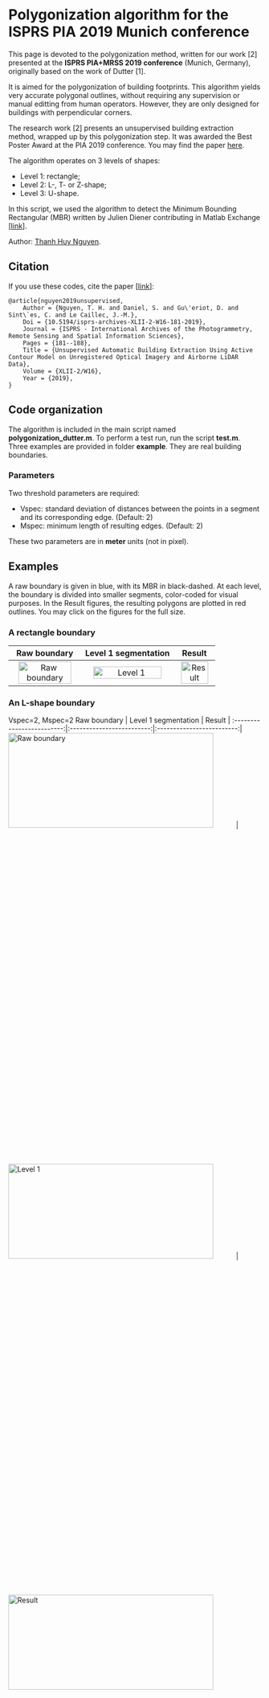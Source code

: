 # Polygonization algorithm for the ISPRS PIA 2019 Munich conference
This page is devoted to the polygonization method, written for our work \[2\] presented at the **ISPRS PIA+MRSS 2019 conference** (Munich, Germany), originally based on the work of Dutter \[1\]. 

It is aimed for the polygonization of building footprints. This algorithm yields very accurate polygonal outlines, without requiring any supervision or manual editting from human operators. However, they are only designed for buildings with perpendicular corners.

The research work \[2\] presents an unsupervised building extraction method, wrapped up by this polygonization step.
It was awarded the Best Poster Award at the PIA 2019 conference. You may find the paper [here](https://www.int-arch-photogramm-remote-sens-spatial-inf-sci.net/XLII-2-W16/181/2019/isprs-archives-XLII-2-W16-181-2019.pdf).

The algorithm operates on 3 levels of shapes:
- Level 1: rectangle; 
- Level 2: L-, T- or Z-shape; 
- Level 3: U-shape. 

In this script, we used the algorithm to detect the Minimum Bounding Rectangular (MBR) written by Julien Diener contributing in Matlab Exchange \[[link](https://www.mathworks.com/matlabcentral/fileexchange/31126-2d-minimal-bounding-box)\].

Author: [Thanh Huy Nguyen](mailto:nthuy190991@gmail.com).

## Citation
If you use these codes, cite the paper \[[link](https://www.int-arch-photogramm-remote-sens-spatial-inf-sci.net/XLII-2-W16/181/2019/isprs-archives-XLII-2-W16-181-2019.pdf)\]:
```
@article{nguyen2019unsupervised,
	Author = {Nguyen, T. H. and Daniel, S. and Gu\'eriot, D. and Sint\`es, C. and Le Caillec, J.-M.},
	Doi = {10.5194/isprs-archives-XLII-2-W16-181-2019},
  	Journal = {ISPRS - International Archives of the Photogrammetry, Remote Sensing and Spatial Information Sciences},
	Pages = {181--188},
	Title = {Unsupervised Automatic Building Extraction Using Active Contour Model on Unregistered Optical Imagery and Airborne LiDAR Data},
	Volume = {XLII-2/W16},
	Year = {2019},
}
```

## Code organization
The algorithm is included in the main script named **polygonization_dutter.m**. 
To perform a test run, run the script **test.m**.
Three examples are provided in folder **example**. They are real building boundaries.

### Parameters
Two threshold parameters are required:
- Vspec: standard deviation of distances between the points in a segment and its corresponding edge. (Default: 2)
- Mspec: minimum length of resulting edges. (Default: 2)

These two parameters are in **meter** units (not in pixel).

## Examples

A raw boundary is given in blue, with its MBR in black-dashed. At each level, the boundary is divided into smaller segments, color-coded for visual purposes. In the Result figures, the resulting polygons are plotted in red outlines. You may click on the figures for the full size.

### A rectangle boundary
Raw boundary | Level 1 segmentation | Result |
:-------------------------:|:-------------------------:|:-------------------------:|
<img src="https://github.com/nthuy190991/polygonization_PIA2019/blob/master/figure/rect.png" alt="Raw boundary" width="90%" height="22%"/>|<img src="https://github.com/nthuy190991/polygonization_PIA2019/blob/master/figure/l1_rect_V1_M1.png" alt="Level 1" width="90%" height="22%"/>|<img src="https://github.com/nthuy190991/polygonization_PIA2019/blob/master/figure/res_rect_V1_M1.png" alt="Result" width="90%" height="22%">

### An L-shape boundary

Vspec=2, Mspec=2 
Raw boundary | Level 1 segmentation | Result |
:-------------------------:|:-------------------------:|:-------------------------:|
<img src="https://github.com/nthuy190991/polygonization_PIA2019/blob/master/figure/Lshape.png" alt="Raw boundary" width="90%" height="22%"/>|<img src="https://github.com/nthuy190991/polygonization_PIA2019/blob/master/figure/l1_Lshape_V2_M2.png" alt="Level 1" width="90%" height="22%"/>|<img src="https://github.com/nthuy190991/polygonization_PIA2019/blob/master/figure/res_Lshape_V2_M2.png" alt="Result" width="90%" height="22%"/>

**Vspec=1**, Mspec=2
Level 1 segmentation | Level 2 segmentation | Result |
:-------------------------:|:-------------------------:|:-------------------------:|
<img src="https://github.com/nthuy190991/polygonization_PIA2019/blob/master/figure/l1_Lshape_V2_M2.png" alt="Level 1" width="90%" height="22%"/>|<img src="https://github.com/nthuy190991/polygonization_PIA2019/blob/master/figure/l2_Lshape_V1_M1.png" alt="Level 2" width="90%" height="22%"/>|<img src="https://github.com/nthuy190991/polygonization_PIA2019/blob/master/figure/res_Lshape_V1_M1.png" alt="Result" width="90%" height="22%"/>

### A U-shape boundary
Vspec=2, Mspec=4 
Raw boundary | Level 1 segmentation | |
:-------------------------:|:-------------------------:|:-------------------------:|
<img src="https://github.com/nthuy190991/polygonization_PIA2019/blob/master/figure/Ushape.png" alt="Raw boundary" width="100%" height="25%"/>|<img src="https://github.com/nthuy190991/polygonization_PIA2019/blob/master/figure/l1_Ushape_V2_M2.png" alt="Level 1" width="100%" height="25%"/>|
Level 2 segmentation | **Level 3 segmentation** | **Result** |
<img src="https://github.com/nthuy190991/polygonization_PIA2019/blob/master/figure/l2_Ushape_V2_M4.png" alt="Level 2" width="100%" height="25%"/>|<img src="https://github.com/nthuy190991/polygonization_PIA2019/blob/master/figure/l3_Ushape_V2_M4.png" alt="Level 3" width="100%" height="25%"/>|<img src="https://github.com/nthuy190991/polygonization_PIA2019/blob/master/figure/res_Ushape_V2_M4.png" alt="Result" width="100%" height="25%"/>

Vspec=2, **Mspec=2**
Level 2 segmentation | **Level 3 segmentation** | **Result** |
:-------------------------:|:-------------------------:|:-------------------------:|
<img src="https://github.com/nthuy190991/polygonization_PIA2019/blob/master/figure/l2_Ushape_V2_M2.png" alt="Level 2" width="100%" height="25%"/>|<img src="https://github.com/nthuy190991/polygonization_PIA2019/blob/master/figure/l3_Ushape_V2_M2.png" alt="Level 3" width="100%" height="25%"/>|<img src="https://github.com/nthuy190991/polygonization_PIA2019/blob/master/figure/res_Ushape_V2_M2.png" alt="Result" width="100%" height="25%"/>

**Vspec=0.9**, Mspec=2
| Level 2 segmentation | **Level 3 segmentation** | **Result** |
:-------------------------:|:-------------------------:|:-------------------------:|
<img src="https://github.com/nthuy190991/polygonization_PIA2019/blob/master/figure/l2_Ushape_V2_M2.png" alt="Level 2" width="100%" height="25%"/>|<img src="https://github.com/nthuy190991/polygonization_PIA2019/blob/master/figure/l3_Ushape_V09_M2.png" alt="Level 3" width="100%" height="25%"/>|<img src="https://github.com/nthuy190991/polygonization_PIA2019/blob/master/figure/res_Ushape_V09_M2.png" alt="Result" width="100%" height="25%"/>

**Vspec=0.7**, Mspec=2
Level 2 segmentation | **Level 3 segmentation** | **Result** |
:-------------------------:|:-------------------------:|:-------------------------:|
<img src="https://github.com/nthuy190991/polygonization_PIA2019/blob/master/figure/l2_Ushape_V2_M2.png" alt="Level 2" width="100%" height="25%"/>|<img src="https://github.com/nthuy190991/polygonization_PIA2019/blob/master/figure/l3_Ushape_V07_M2_new.png" alt="Level 3" width="100%" height="25%"/>|<img src="https://github.com/nthuy190991/polygonization_PIA2019/blob/master/figure/res_Ushape_V07_M2_new.png" alt="Result" width="100%" height="25%"/>

### Some notes
- If you put too small Vspec or Mspec value, there may be too few points (e.g. <3) in some splitted segment(s). This can make the polygon become incorrect due to the orthogonality between adjacent polygonal segments. Therefore, my advice is to begin with big Vspec and Mspec value, and then gradually reduce them.
- Despite the "surmise" that Z-shape boundaries are included in level 2, we found that they are more stricky to process than the other shapes.


## Reference
\[1\] Dutter, M. (2007). "Generalization of building footprints derived from high resolution remote sensing data", Institut für Photogrammetrie und Fernerkundung, Technische Universität Wien.

\[2\] T. H. Nguyen et al. (2019). "Unsupervised Automatic Building Extraction Using Active Contour Model on Unregistered Optical Imagery and Airborne LiDAR Data," Int. Arch. Photogramm. Remote Sens. Spatial Inf. Sci., XLII-2/W16, 181-188. DOI: 10.5194/isprs-archives-XLII-2-W16-181-2019 

## Questions/Discussions
For any other questions/issues, please open an issue on the Issues tracker.
